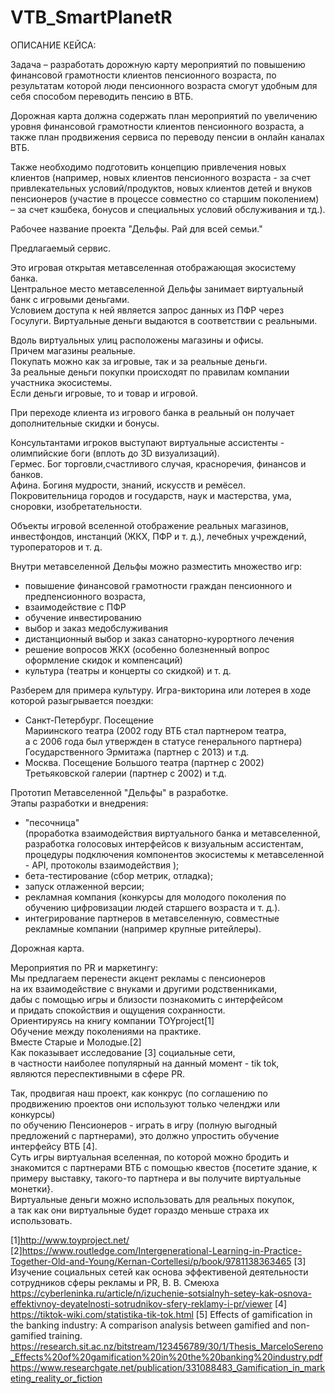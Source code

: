 # VTB_SmartPlanetR

ОПИСАНИЕ КЕЙСА:

  Задача – разработать дорожную карту мероприятий по повышению финансовой
грамотности клиентов пенсионного возраста, по результатам которой люди пенсионного
возраста смогут удобным для себя способом переводить пенсию в ВТБ.

  Дорожная карта должна содержать план мероприятий по увеличению уровня финансовой
грамотности клиентов пенсионного возраста, а также план продвижения сервиса по переводу
пенсии в онлайн каналах ВТБ.

  Также необходимо подготовить концепцию привлечения новых клиентов (например, новых
клиентов пенсионного возраста - за счет привлекательных условий/продуктов, новых клиентов
детей и внуков пенсионеров (участие в процессе совместно со старшим поколением) – за счет
кэшбека, бонусов и специальных условий обслуживания и тд.).


Рабочее название проекта 
"Дельфы. Рай для всей семьи."  
 
Предлагаемый сервис. 
 
Это игровая открытая метавселенная отображающая экосистему банка.  
Центральное место метавселенной Дельфы занимает виртуальный банк с игровыми деньгами.  
Условием доступа к ней является запрос данных из ПФР через Госулуги. 
Виртуальные деньги выдаются в соответствии с реальными. 
 
Вдоль виртуальных улиц расположены магазины и офисы.  
Причем магазины реальные.   
Покупать можно как за игровые, так и за реальные деньги.   
За реальные деньги покупки происходят по правилам компании участника экосистемы.  
Если деньги игровые, то и товар и игровой. 
  
При переходе клиента из игрового банка в реальный он получает дополнительные скидки и бонусы. 
 
Консультантами игроков выступают виртуальные ассистенты - олимпийские боги (вплоть до 3D визуализаций).  
Гермес. Бог торговли,счастливого случая, красноречия, финансов и банков.  
Афина. Богиня мудрости, знаний, искусств и ремёсел.  
Покровительница городов и государств, наук и мастерства, ума, сноровки, изобретательности. 
 
 
Объекты игровой вселенной отображение реальных магазинов,  
инвестфондов, инстанций (ЖКХ, ПФР и т. д.), лечебных учреждений, туроператоров и т. д. 
 
Внутри метавселенной Дельфы можно разместить множество игр: 
- повышение финансовой грамотности граждан пенсионного и предпенсионного возраста, 
- взаимодействие с ПФР 
- обучение инвестированию 
- выбор и заказ медобслуживания 
- дистанционный выбор и заказ санаторно-курортного лечения 
- решение вопросов ЖКХ (особенно болезненный вопрос оформление скидок и компенсаций) 
- культура (театры и концерты со скидкой) 
и т. д. 
 
Разберем для примера культуру. 
Игра-викторина или лотерея в ходе которой разыгрывается поездки:  
- Санкт-Петербург. Посещение  
Мариинского театра (2002 году ВТБ стал партнером театра,  
а с 2006 года был утвержден в статусе генерального партнера) 
Государственного Эрмитажа (партнер с 2013) 
и т.д. 
- Москва. Посещение 
Большого театра (партнер с 2002) 
Третьяковской галерии (партнер с 2002) 
и т.д. 
 
Прототип Метавселенной "Дельфы" в разработке.  
Этапы разработки и внедрения: 
- "песочница"  
(проработка взаимодействия виртуального банка и метавселенной,  
разработка голосовых интерфейсов к визуальным ассистентам,  
процедуры подключения компонентов экосистемы к метавселенной - API, 
протоколы взаимодействия ); 
- бета-тестирование (сбор метрик, отладка); 
- запуск отлаженной версии; 
- рекламная компания (конкурсы для молодого поколения по обучению цифровизации 
людей старшего возраста и т. д.). 
- интегрирование партнеров в метавселенную, 
совместные рекламные компании (например крупные ритейлеры). 
 
 
 
Дорожная карта. 
 
Мероприятия по PR и маркетингу:  
Мы предлагаем перенести акцент рекламы с пенсионеров  
на их взаимодействие с внуками и другими родственниками,  
дабы с помощью игры и близости познакомить с интерфейсом  
и придать спокойствия и ощущения сохранности.  
Ориентируясь на книгу компании TOYproject[1]  
Обучение между поколениями на практике.  
Вместе Старые и Молодые.[2]  
Как показывает исследование [3] социальные сети,  
в частности наиболее популярный на данный момент - tik tok,  
являются переспективными в сфере PR.  
 
Так, продвигая наш проект, как конкрус 
(по соглашению по продвижению проектов они используют только челенджи или конкурсы)  
по обучению Пенсионеров - играть в игру (полную выгодный предложений с партнерами), это должно упростить обучение интерфейсу ВТБ [4].  
Суть игры виртуальная вселенная, по которой можно бродить и  
знакомится с партнерами ВТБ с помощью квестов {посетите здание, к примеру выставку, такого-то партнера и вы получите виртуальные монетки}.  
Виртуальные деньги можно использовать для реальных покупок,  
а так как они виртуальные будет гораздо меньше страха их использовать.

[1]http://www.toyproject.net/ 
[2]https://www.routledge.com/Intergenerational-Learning-in-Practice-Together-Old-and-Young/Kernan-Cortellesi/p/book/9781138363465
[3] Изучение социальных сетей как основа эффективеной деятельности сотрудников сферы рекламы и PR, В. В. Смеюха 
https://cyberleninka.ru/article/n/izuchenie-sotsialnyh-setey-kak-osnova-effektivnoy-deyatelnosti-sotrudnikov-sfery-reklamy-i-pr/viewer
[4] https://tiktok-wiki.com/statistika-tik-tok.html
[5] Effects of gamification in the banking industry: A comparison analysis between gamified and non-gamified training. https://research.sit.ac.nz/bitstream/123456789/30/1/Thesis_MarceloSereno_Effects%20of%20gamification%20in%20the%20banking%20industry.pdf https://www.researchgate.net/publication/331088483_Gamification_in_marketing_reality_or_fiction
